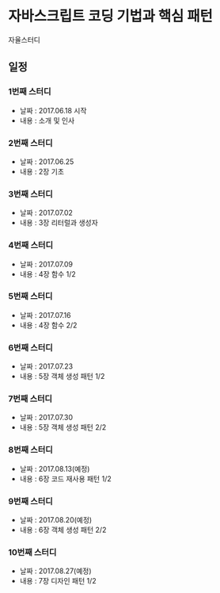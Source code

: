 # 자바스크립트 코딩 기법과 핵심 패턴

자율스터디

## 일정

### 1번째 스터디

* 날짜 : 2017.06.18 시작
* 내용 : 소개 및 인사

### 2번째 스터디

* 날짜 : 2017.06.25
* 내용 : 2장 기초

### 3번째 스터디

* 날짜 : 2017.07.02
* 내용 : 3장 리터럴과 생성자

### 4번째 스터디

* 날짜 : 2017.07.09
* 내용 : 4장 함수 1/2

### 5번째 스터디

* 날짜 : 2017.07.16
* 내용 : 4장 함수 2/2

### 6번째 스터디

* 날짜 : 2017.07.23
* 내용 : 5장 객체 생성 패턴 1/2

### 7번째 스터디

* 날짜 : 2017.07.30
* 내용 : 5장 객체 생성 패턴 2/2

### 8번째 스터디

* 날짜 : 2017.08.13(예정)
* 내용 : 6장 코드 재사용 패턴 1/2

### 9번째 스터디

* 날짜 : 2017.08.20(예정)
* 내용 : 6장 객체 생성 패턴 2/2

### 10번째 스터디

* 날짜 : 2017.08.27(예정)
* 내용 : 7장 디자인 패턴 1/2